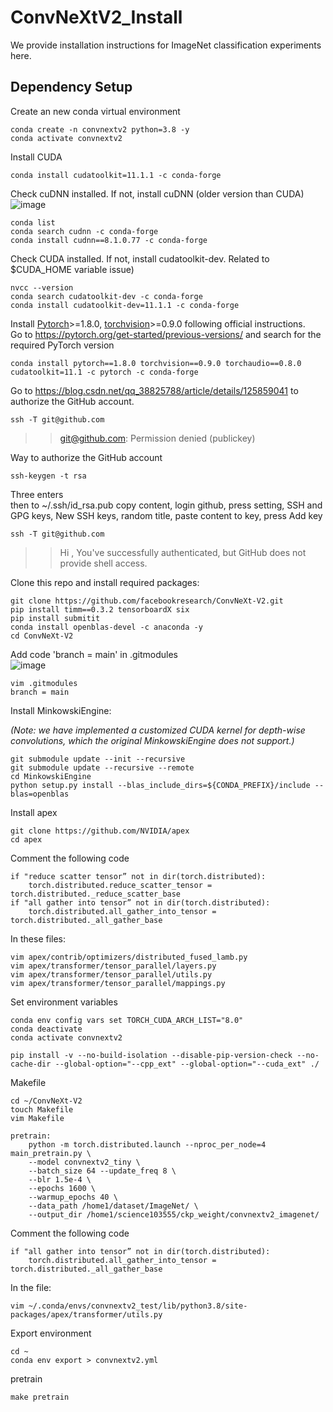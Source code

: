 # ConvNeXtV2_Install

We provide installation instructions for ImageNet classification experiments here.

## Dependency Setup
Create an new conda virtual environment
```
conda create -n convnextv2 python=3.8 -y
conda activate convnextv2
```

Install CUDA
```
conda install cudatoolkit=11.1.1 -c conda-forge
```
Check cuDNN installed. If not, install cuDNN (older version than CUDA) <br>
![image](https://github.com/noyaboy/ConvNeXtV2_Install/assets/99811508/2760601b-d92a-45f3-b1cd-341f84e685d2)
```
conda list
conda search cudnn -c conda-forge
conda install cudnn==8.1.0.77 -c conda-forge
```
Check CUDA installed. If not, install cudatoolkit-dev. Related to $CUDA_HOME variable issue)
```
nvcc --version
conda search cudatoolkit-dev -c conda-forge
conda install cudatoolkit-dev=11.1.1 -c conda-forge
```
Install [Pytorch](https://pytorch.org/)>=1.8.0, [torchvision](https://pytorch.org/vision/stable/index.html)>=0.9.0 following official instructions. <br>
Go to https://pytorch.org/get-started/previous-versions/ and search for the required PyTorch version
```
conda install pytorch==1.8.0 torchvision==0.9.0 torchaudio==0.8.0 cudatoolkit=11.1 -c pytorch -c conda-forge
```
Go to https://blog.csdn.net/qq_38825788/article/details/125859041 to authorize the GitHub account.
```
ssh -T git@github.com
```
>> git@github.com: Permission denied (publickey) <br>

Way to authorize the GitHub account
```
ssh-keygen -t rsa
```
Three enters <br>
then to ~/.ssh/id_rsa.pub copy content, login github, press setting, SSH and GPG keys, New SSH keys, random title, paste content to key, press Add key
```
ssh -T git@github.com
```
>> Hi <username>, You've successfully authenticated, but GitHub does not provide shell access.

Clone this repo and install required packages:
```
git clone https://github.com/facebookresearch/ConvNeXt-V2.git
pip install timm==0.3.2 tensorboardX six
pip install submitit
conda install openblas-devel -c anaconda -y
cd ConvNeXt-V2
```

Add code 'branch = main' in .gitmodules <br>
![image](https://github.com/noyaboy/ConvNeXtV2_Install/assets/99811508/eef9e743-be26-40aa-abcd-43d794bef0ad)
```
vim .gitmodules
branch = main
```
Install MinkowskiEngine:

*(Note: we have implemented a customized CUDA kernel for depth-wise convolutions, which the original MinkowskiEngine does not support.)*
```
git submodule update --init --recursive
git submodule update --recursive --remote
cd MinkowskiEngine
python setup.py install --blas_include_dirs=${CONDA_PREFIX}/include --blas=openblas
```

Install apex
```
git clone https://github.com/NVIDIA/apex
cd apex
```
Comment the following code
```
if "reduce scatter tensor” not in dir(torch.distributed):
    torch.distributed.reduce_scatter_tensor = torch.distributed._reduce_scatter_base
if "all gather into tensor” not in dir(torch.distributed):
    torch.distributed.all_gather_into_tensor = torch.distributed._all_gather_base
```
In these files:
```
vim apex/contrib/optimizers/distributed_fused_lamb.py
vim apex/transformer/tensor_parallel/layers.py
vim apex/transformer/tensor_parallel/utils.py
vim apex/transformer/tensor_parallel/mappings.py
```
Set environment variables
```
conda env config vars set TORCH_CUDA_ARCH_LIST="8.0"
conda deactivate
conda activate convnextv2
```
```
pip install -v --no-build-isolation --disable-pip-version-check --no-cache-dir --global-option="--cpp_ext" --global-option="--cuda_ext" ./
```
Makefile
```
cd ~/ConvNeXt-V2
touch Makefile
vim Makefile
```
```
pretrain:
	python -m torch.distributed.launch --nproc_per_node=4 main_pretrain.py \
	--model convnextv2_tiny \
	--batch_size 64 --update_freq 8 \
	--blr 1.5e-4 \
	--epochs 1600 \
	--warmup_epochs 40 \
	--data_path /home1/dataset/ImageNet/ \
	--output_dir /home1/science103555/ckp_weight/convnextv2_imagenet/
```
Comment the following code
```
if "all gather into tensor” not in dir(torch.distributed):
    torch.distributed.all_gather_into_tensor = torch.distributed._all_gather_base
```
In the file:
```
vim ~/.conda/envs/convnextv2_test/lib/python3.8/site-packages/apex/transformer/utils.py
```
Export environment
```
cd ~
conda env export > convnextv2.yml
```
pretrain
```
make pretrain
```

